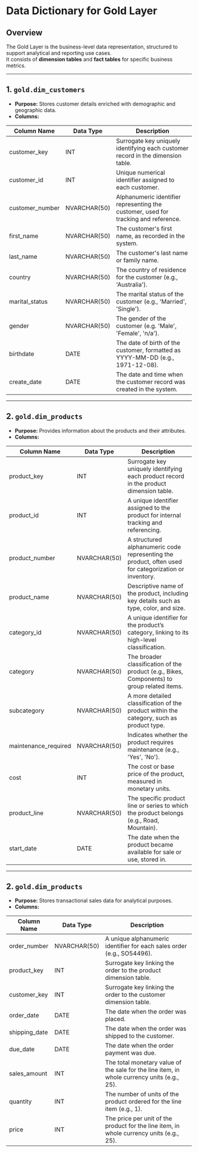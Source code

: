 # Data Dictionary for Gold Layer

## Overview
The Gold Layer is the business-level data representation, structured to support analytical and reporting use cases.  
It consists of **dimension tables** and **fact tables** for specific business metrics.

---

## 1. `gold.dim_customers`

- **Purpose:** Stores customer details enriched with demographic and geographic data.
- **Columns:**

| Column Name     | Data Type       | Description |
|-----------------|-----------------|-------------|
| customer_key    | INT             | Surrogate key uniquely identifying each customer record in the dimension table. |
| customer_id     | INT             | Unique numerical identifier assigned to each customer. |
| customer_number | NVARCHAR(50)    | Alphanumeric identifier representing the customer, used for tracking and reference. |
| first_name      | NVARCHAR(50)    | The customer's first name, as recorded in the system. |
| last_name       | NVARCHAR(50)    | The customer's last name or family name. |
| country         | NVARCHAR(50)    | The country of residence for the customer (e.g., 'Australia'). |
| marital_status  | NVARCHAR(50)    | The marital status of the customer (e.g., 'Married', 'Single'). |
| gender          | NVARCHAR(50)    | The gender of the customer (e.g. 'Male', 'Female', 'n/a'). |
| birthdate       | DATE            | The date of birth of the customer, formatted as YYYY-MM-DD (e.g., 1971-12-08). |
| create_date     | DATE            | The date and time when the customer record was created in the system. |

---
## 2. `gold.dim_products`

- **Purpose:** Provides information about the products and their attributes.
- **Columns:**

| Column Name         | Data Type    | Description                                      |
|---------------------|--------------|--------------------------------------------------|
| product_key         | INT          | Surrogate key uniquely identifying each product record in the product dimension table. |
| product_id          | INT          | A unique identifier assigned to the product for internal tracking and referencing. |
| product_number      | NVARCHAR(50) | A structured alphanumeric code representing the product, often used for categorization or inventory. |
| product_name        | NVARCHAR(50) | Descriptive name of the product, including key details such as type, color, and size. |
| category_id         | NVARCHAR(50) | A unique identifier for the product’s category, linking to its high-level classification. |
| category            | NVARCHAR(50) | The broader classification of the product (e.g., Bikes, Components) to group related items. |
| subcategory         | NVARCHAR(50) | A more detailed classification of the product within the category, such as product type. |
| maintenance_required| NVARCHAR(50) | Indicates whether the product requires maintenance (e.g., 'Yes', 'No'). |
| cost                | INT          | The cost or base price of the product, measured in monetary units. |
| product_line        | NVARCHAR(50) | The specific product line or series to which the product belongs (e.g., Road, Mountain). |
| start_date          | DATE         | The date when the product became available for sale or use, stored in. |

---
## 2. `gold.dim_products`

- **Purpose:** Stores transactional sales data for analytical purposes.
- **Columns:**

| Column Name     | Data Type    | Description                                      |
|-----------------|--------------|--------------------------------------------------|
| order_number    | NVARCHAR(50) | A unique alphanumeric identifier for each sales order (e.g., SO54496). |
| product_key     | INT          | Surrogate key linking the order to the product dimension table. |
| customer_key    | INT          | Surrogate key linking the order to the customer dimension table. |
| order_date      | DATE         | The date when the order was placed. |
| shipping_date   | DATE         | The date when the order was shipped to the customer. |
| due_date        | DATE         | The date when the order payment was due. |
| sales_amount    | INT          | The total monetary value of the sale for the line item, in whole currency units (e.g., 25). |
| quantity        | INT          | The number of units of the product ordered for the line item (e.g., 1). |
| price           | INT          | The price per unit of the product for the line item, in whole currency units (e.g., 25). |
